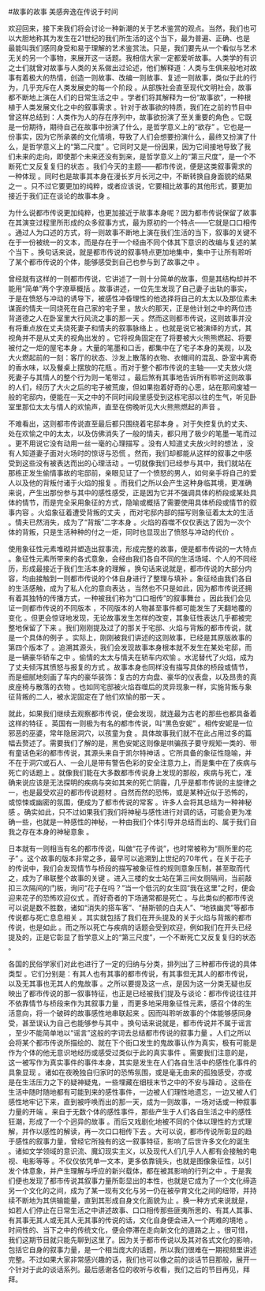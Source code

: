 #故事的故事 美感奔逸在传说于时间

欢迎回来，接下来我们将会讨论一种新潮的关于艺术鉴赏的观点。当然，我们也可以大胆地称其为发生在21世纪的我们所生活的这个当下，最为普遍、正确、也是最能叫我们感同身受和易于理解的艺术鉴赏法。只是，我们要先从一个看似与艺术无关的另一个事物，来展开这一话题。我相信大家一定都爱听故事。人类学的有识之士们就曾对故事与人类的关系做出过论述，他们解释道：人类与生俱来般地对故事有着极大的热情，创造一则故事、改编一则故事、复述一则故事，类似于此的行为，几乎充斥在人类发展史的每一个阶段 。从部族社会直至现代文明社会，故事都不断地上演在人们的日常生活之中 。学者们将其解释为一份“故事欲”，一种根植于人类发展文化之中的叙事需求 。针对于故事欲的特质，我们在之前的节目中曾这样总结到：人类作为人的存在序列中，故事欲扮演了至关重要的角色 。它既是一份期待，期待自己在故事中扮演了什么，是哲学意义上的“欲存” 。它也是一份事实，因为它所承袭的文化情境，导致了人们会想要扮演什么，最终又扮演了什么，是哲学意义上的“第二尺度” 。它同时又是一份因果，因为它间接地导致了我们未来的走向，即使那个未来还没有到来，是哲学意义上的“第三尺度”，是一个不断死亡又反复复归的状态 。我们今天的主题——都市传说，便是这类叙事需求的一种体现 。同时也是故事其本身在漫长岁月长河之中，不断转换自身面貌的结果之一 。只不过它要更加的纯粹，或者应该说，它要相比故事的其他形式，要更加接近于我们正在谈论的故事本身 。

为什么说都市传说更加纯粹，也更加接近于故事本身呢？因为都市传说保留了故事在其演变过程里所形成的众多叙事方式，最为原初的一个特点——它就是口口相传 。通过人为口述的方式，将一则故事不断地上演在我们生活的当下，叙事的关键不在于一份被统一的文本，而是存在于一个经由不同个体其下意识的改编与复述的某个当下 。换句话来说，就是都市传说的叙事特点更加地集中，集中于让所有聆听了某个都市传说的个体，能够感受到自己也参与到了故事之中 。

曾经就有这样的一则都市传说，它讲述了一则十分简单的故事，但是其结构却并不能用“简单”两个字潦草概括 。故事讲述，一位先生发现了自己妻子出轨的事实，于是在愤怒与冲动的诱导下，被感性冲昏理性的他选择将自己的太太以及那位素未谋面的情夫一同烧死在自己家的宅子里 。放火的那天，正是他计划之中的两位违背道德之人在卧室里大行风流之事的那一天 。然而这则都市传说，这则故事并没有将重点放在丈夫烧死妻子和情夫的叙事脉络上 。也就是说它被演绎的方式，其视角并不是从丈夫的视角出发的 。它将视角固定在了将要被大火熊熊燃起、将要被付之一炬的屋宅本身 。大量的笔墨和口舌，都集中在了宅子本身的美观，以及大火燃起前的一刻：客厅的状态、沙发上散落的衣物、衣帽间的混乱、卧室中离奇的香水味，以及餐桌上摆放的花瓶 。而对于整个都市传说的主轴——丈夫放火烧死妻子与其情人的整个行为则一笔带过 。最后煞有其事地告诉所有聆听这则故事的人们，经历了大火之后的宅子被荒废，但如果抱着好奇的心思，站在那间废墟一般的宅邸内，便能在一天之中的不同时间段里感受到这栋宅邸以往的生气，听见卧室里那位太太与情人的欢愉声，直至在傍晚听见大火熊熊燃起的声音 。

不难看出，这则都市传说直至最后都只围绕着宅邸本身 。对于失控复仇的丈夫、处在欢愉之中的太太，以及仿佛消失了一般的情夫，都只用了极少的笔墨一笔而过 。更不用说它没有动用一丝一毫的心理描写 。没有人知道丈夫放火时的想法 ，没有人知道妻子面对火场时的惊讶与恐慌 。然而，我们却都能从这样的叙事之中感受到这些没有被表达而出的心理活动 。一切就像我们已经参与其中，我们就站在那栋正发生偷情事故的宅邸前，亲眼见证了一个愤怒的男人，如何亲手将自己的爱人以及他的背叛付诸于火焰的报复 。而我们之所以会产生这种身临其境，更准确来说，产生出那份参与其中的感性感受，正是因为它并不强调具体的桥段或某处具体的情节，而是完全采用象征的方式，隐喻或概括了需要使用具体桥段或情节的叙事内容 。火焰象征着遭受背叛的丈夫 ，而对宅邸内部的描写则象征着太太的生活 。情夫已然消失，成为了“背叛”二字本身 。火焰的吞噬不仅仅表达了因为一次个体的背叛，只是生活种种的付之一炬，同时也显现出了愤怒与冲动的代价 。

使用象征性元素堆砌并塑造出叙事流，形成完整的故事，便是都市传说的一大特点 。象征性元素所带来的各式意象，会经由我们各自不同的生活场域、个人的不同经历，形成最接近于我们生活本身的理解 。换句话来说就是，都市传说的大部分内容，均由接触到一则都市传说的个体自身进行了整理与填补 。象征经由我们各自的生活感触，成为了私人化的意向表达 。当然也不只是如此，因为都市传说还拥有着其独特的传播方式，一种被我们称为“口口相传”的叙事舞台 。因此我们会见证一则都市传说的不同版本 ，不同版本的人物甚至事件都可能发生了天翻地覆的变化 。但更会惊讶地发现，无论故事发生怎样的改变，其象征性表达几乎都被完整地保留了下来 。我们刚刚提及过了的那关于宅邸、火焰与背叛的都市传说，就是一个具体的例子 。实际上，刚刚被我们讲述的这则故事，已经是其原版故事的第四个版本了 。追溯其源头，我们会发现故事本身根本就不发生在某处宅邸，而是一辆豪华轿车之中 。偷情的太太与情夫在轿车内欢愉 。水泥替代了火焰，成为了丈夫倾泻其愤怒与报复的方式 。故事本身也同样没有描写具体的桥段或情节，而是细腻地刻画了车内的豪华装饰：复古的方向盘、豪华的仪表盘，以及昂贵的真皮座椅与散落的衣物 。也如同宅邸被火焰吞噬后的灵异现象一样，实施背叛与象征背叛的二人，被水泥固定在了他们欢愉的那一天 。

就此，如果我们继续去观察都市传说，便会发现，就连最为古老的那些也都具备着这样的特征 。英国有一则极为有名的都市传说，叫“黑色安妮” 。相传安妮是一位邪恶的巫婆，常年隐居洞穴，以孩童为食 。具体故事我们就不在此占用过多的篇幅去赘述了。需要我们了解的是，黑色安妮这则像是哄骗孩子要守规矩一类的、带有童话色彩的都市传说，其源头来自于凯尔特神话 。它所具备的象征性隐喻，并不在于洞穴或石人、一会儿是带有警告色彩的安全注意力上，而是集中在了疾病与死亡的话题上 。就像我们能在大多数都市传说身上发现的那般，疾病与死亡，准确来说应该是无法探明的疾病与突如其来的死亡阴霾，几乎是都市传说的主旋律之一，也是最受欢迎的都市传说题材 。自然而然的恐怖，或是某种近似于恐怖的，或惊悚或幽密的氛围，便成为了都市传说的常客 。许多人会将其总结为一种神秘感 。确实如此，只不过如果我们我们将神秘与感性进行对调的话，可能会更为准确一些，也就是一种感性的神秘，一种由我们个体引导并总结而出的、属于我们自我之存在本身的神秘意象 。

日本就有一则相当有名的都市传说，叫做“花子传说”，也时常被称为“厕所里的花子” 。这个故事的版本非常之多，最早可以追溯到上世纪的70年代 。在关于花子的传说中，我们会发现情节与桥段的描写被象征性的规则意象压制，甚至取而代之，成为了串联整个故事的关键 。进入三楼的女士站在第三间女厕隔间，当前敲扣三次隔间的门板，询问“花子在吗？”当一个低沉的女生回“我在这里”之时，便会迎来花子的恐怖欢迎仪式 。而好奇者的下场通常都是死亡 。与此类似的都市传说可以说是数不胜数，诸如“消失的搭车客”、“赫斯顿的白夫人”、“地铁幽灵”等都市传说都与死亡息息相关 。其实就包括了我们在开头提及的关于火焰与背叛的都市传说，也是如此 。而之所以死亡与疾病的话题会受到欢迎，例如我们在开头已经提及的，正是它彰显了哲学意义上的“第三尺度”，一个不断死亡又反复复归的状态 。

各国的民俗学家们对此也进行了一定的归纳与分类，排列出了三种都市传说的具体类型 。它们分别是：有其人也有其事的都市传说，有其事但无其人的都市传说，以及无其事也无其人的鬼故事 。之所以要提及这一点，是因为这一分类无疑也反映出了都市传说的那一叙事特征，也正是已经被我们提及与谈论：都市传说往往并不依靠情节与桥段来作为其叙事力量 ，而更多地采用象征性元素，感召个体的生活意向，将一个破碎的故事感性地串联起来 。因而叫聆听故事的个体能够感同身受，甚至误认为自己也能够参与其中 。换句话来说就是，都市传说并不属于谣言 ，至少不能简单地以“谣言”这般的字词去总结都市传说的叙事力量 。人们之所以会将某个都市传说所描绘的、就在下个街口发生的鬼故事认作为真实，极有可能是作为个体的他无意识地经历或感受过类似于此的真实事件 。需要我们注意的是，这一被写作为真实事件的事件本身，其实是发生在人们各自生活中的感性化事件的具象显现 。诸如在夜晚独自归家时的恐怖氛围，或是毫无由来的孤独感受，亦或是在生活压力之下的疑神疑鬼，一些埋藏在细枝末节之中的不安与躁动 。这些在生活中随时随地都有可能到来的感性事件，一边被人们理性地遗忘，一边又被人们感性地牢记下来，直到被呼唤而出的那一天，成为一则故事，一场对话或一种叙事力量的开端 。来自于无数个体的感性事件，那些产生于人们各自生活之中的感性狂潮，形成了一个个迥异的故事 。而后又戏剧化地被不同的个体以理性的方式理解，并作以感性的解读，再一次口口相传下去 。大可以说，都市传说所彰显的趋于感性的叙事力量，曾经它所独有的这一叙事特征，影响了后世许多文化的诞生 。诸如文学领域的意识流、魔幻现实主义，以及现代人们几乎人人都有会接触的电视、电影等等 。不仅仅依凭单一文本，更多依靠镜头，也就是图像象征性，以引发个体意象，并产生理解与呼应的新兴载体，都在被其影响的行列之中 。于是我们便也发现了都市传说其叙事力量所彰显出的本性，也就是它成为了一个文化缔造另一个文化的之间，成为了某一现有文化与另一仍在被孕育文化之间的纽带，并持续不断地为其供输能量，直到其形成自身文化面貌为止 。换一种方式来说就是，如若人们停止在日常生活之中讲述故事、口口相传那些匪夷所思的、有其人其事、有其事无其人或无其人无其事的传说的话，文化自身便会进入一个两难的境地 。时间性的、当下之中的传统文化，便会停滞在走向新文化的道路之上 。很可惜，我们这期节目就只能先聊到这里了。因为关于都市传说以及其对各式文化的影响，包括它自身的叙事力量，是一个相当庞大的话题，所以我们很难在一期视频里讲述完整。不过如果大家非常感兴趣的话，我们也可以像之前的谈话节目那般，展开一个针对于此的谈话系列。最后感谢各位的收听与收看，我们之后的节目再见，拜拜。